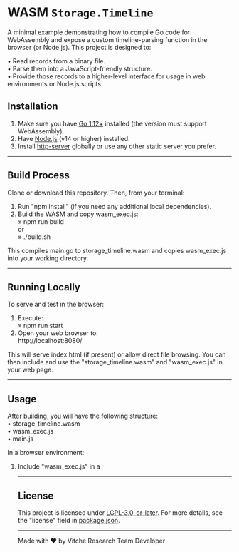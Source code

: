 # WASM `Storage.Timeline`

A minimal example demonstrating how to compile Go code for WebAssembly and expose a custom timeline-parsing function in the browser (or Node.js). This project is designed to:

• Read records from a binary file.  
• Parse them into a JavaScript-friendly structure.  
• Provide those records to a higher-level interface for usage in web environments or Node.js scripts.

## Installation

1. Make sure you have [Go 1.12+](https://go.dev/dl/) installed (the version must support WebAssembly).
2. Have [Node.js](https://nodejs.org/) (v14 or higher) installed.
3. Install [http-server](https://www.npmjs.com/package/http-server) globally or use any other static server you prefer.

---

## Build Process

Clone or download this repository. Then, from your terminal:

1. Run "npm install" (if you need any additional local dependencies).
2. Build the WASM and copy wasm_exec.js:  
   » npm run build  
   or  
   » ./build.sh

This compiles main.go to storage_timeline.wasm and copies wasm_exec.js into your working directory.

---

## Running Locally

To serve and test in the browser:

1. Execute:  
   » npm run start
2. Open your web browser to:  
   http://localhost:8080/

This will serve index.html (if present) or allow direct file browsing. You can then include and use the "storage_timeline.wasm" and "wasm_exec.js" in your web page.

---

## Usage

After building, you will have the following structure:  
• storage_timeline.wasm  
• wasm_exec.js  
• main.js

In a browser environment:

1. Include "wasm_exec.js" in a <script> tag.
2. Include "main.js" in another <script> tag.
3. Ensure "storage_timeline.wasm" is served from the same directory (or specify the path to it).
4. Once the page loads, call initialize() to set up the WASM environment. Afterward, you can handle your binary data with the exposed parse method.

For example, from the browser console or script:

<script>  
  window.onload = async () => {  
    await window.StorageTimeline.Storage.initialize();  
    const Schema = await window.StorageTimeline.Storage();  
    const TimeLine = await Schema();  
    const records = await TimeLine("test_data.bin");  
    console.log('Parsed Records:', records);  
  };  
</script>  

---

## License

This project is licensed under [LGPL-3.0-or-later](https://www.gnu.org/licenses/lgpl-3.0.html). For more details, see the "license" field in [package.json](./package.json).

---

Made with ♥ by Vitche Research Team Developer  
